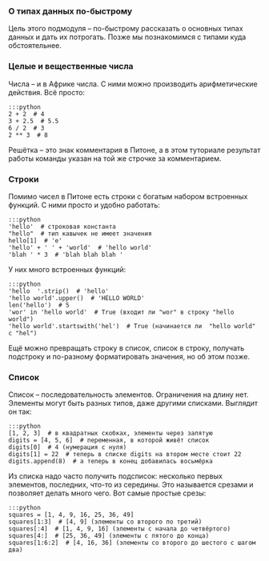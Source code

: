 <h3>О типах данных по-быстрому</h3>
<p>Цель этого подмодуля – по-быстрому рассказать о основных типах данных и дать их потрогать.
Позже мы познакомимся с типами куда обстоятельнее.</p>
<h3>Целые и вещественные числа</h3>
<p>Числа – и в Африке числа. С ними можно производить арифметические действия. Всё просто:</p>
<pre><code>:::python
2 + 2  # 4
3 + 2.5  # 5.5
6 / 2  # 3
2 ** 3  # 8
</code></pre>
<p>Решётка – это знак комментария в Питоне,
а в этом туториале результат работы команды указан на той же строчке за комментарием.</p>
<h3>Строки</h3>
<p>Помимо чисел в Питоне есть строки с богатым набором встроенных функций. С ними просто и удобно работать:</p>
<pre><code>:::python
'hello'  # строковая константа
"hello"  # тип кавычек не имеет значения
hello[1]  # 'e'
'hello' + ' ' + 'world'  # 'hello world'
'blah ' * 3  # 'blah blah blah '
</code></pre>
<p>У них много встроенных функций:</p>
<pre><code>:::python
'hello  '.strip()  # 'hello'
'hello world'.upper()  # 'HELLO WORLD'
len('hello')  # 5
'wor' in 'hello world'  # True (входит ли "wor" в строку "hello world")
'hello world'.startswith('hel')  # True (начинается ли  "hello world" c "hel")
</code></pre>
<p>Ещё можно превращать строку в список, список в строку,
получать подстроку и по-разному форматировать значения, но об этом позже.</p>
<h3>Список</h3>
<p>Список – последовательность элементов. Ограничения на длину нет.
Элементы могут быть разных типов, даже другими списками. Выглядит он так:</p>
<pre><code>:::python
[1, 2, 3]  # в квадратных скобках, элементы через запятую
digits = [4, 5, 6]  # переменная, в которой живёт список
digits[0]  # 4 (нумерация с нуля)
digits[1] = 22  # теперь в списке digits на втором месте стоит 22
digits.append(8)  # а теперь в конец добавилась восьмёрка
</code></pre>
<p>Из списка надо часто получить подсписок: несколько первых элементов, последних, что-то из середины.
Это называется срезами и позволяет делать много чего. Вот самые простые срезы:</p>
<pre><code>:::python
squares = [1, 4, 9, 16, 25, 36, 49]
squares[1:3]  # [4, 9] (элементы со второго по третий)
squares[:4]  # [1, 4, 9, 16] (элементы с начала до четвёртого)
squares[4:]  # [25, 36, 49] (элементы с пятого до конца)
squares[1:6:2]  # [4, 16, 36] (элементы со второго до шестого с шагом два)
</code></pre>
